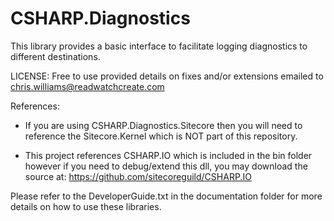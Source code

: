 # CSHARP.Diagnostics
This library provides a basic interface to facilitate logging diagnostics to different destinations.

LICENSE: Free to use provided details on fixes and/or extensions emailed to chris.williams@readwatchcreate.com

References:

* If you are using CSHARP.Diagnostics.Sitecore then you will need to reference the Sitecore.Kernel which is NOT part of this repository.

* This project references CSHARP.IO which is included in the bin folder however if you need to debug/extend this dll, you may download the source at: https://github.com/sitecoreguild/CSHARP.IO

Please refer to the DeveloperGuide.txt in the documentation folder for more details on how to use these libraries.